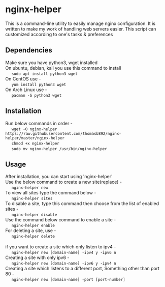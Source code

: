 # nginx-helper

This is a command-line utility to easily manage nginx configuration.
It is written to make my work of handling web servers easier.
This script can customized according to one's tasks & preferences

## Dependencies
Make sure you have python3, wget installed \
On ubuntu, debian, kali you use this command to install \
&nbsp;&nbsp;&nbsp;&nbsp; `sudo apt install python3 wget` \
On CentOS use - \
&nbsp;&nbsp;&nbsp;&nbsp; `yum install python3 wget` \
On Arch Linux use - \
&nbsp;&nbsp;&nbsp;&nbsp; `pacman -S python3 wget` 

## Installation
Run below commands in order - \
&nbsp;&nbsp;&nbsp;&nbsp; `wget -O nginx-helper https://raw.githubusercontent.com/thomasb892/nginx-helper/master/nginx-helper` \
&nbsp;&nbsp;&nbsp;&nbsp; `chmod +x nginx-helper` \
&nbsp;&nbsp;&nbsp;&nbsp; `sudo mv nginx-helper /usr/bin/nginx-helper`


## Usage
After installation, you can start using 'nginx-helper' \
Use the below command to create a new site(replace) - \
&nbsp;&nbsp;&nbsp;&nbsp; `nginx-helper new` \
To view all sites type the command below - \
&nbsp;&nbsp;&nbsp;&nbsp; `nginx-helper sites` \
To disable a site, type this command then choose from the list of enabled sites - \
&nbsp;&nbsp;&nbsp;&nbsp; `nginx-helper disable` \
Use the command below command to enable a site - \
&nbsp;&nbsp;&nbsp;&nbsp; `nginx-helper enable` \
For deleting a site, use - \
&nbsp;&nbsp;&nbsp;&nbsp; `nginx-helper delete`
\
\
if you want to create a site which only listen to ipv4 - \
&nbsp;&nbsp;&nbsp;&nbsp; `nginx-helper new [domain-name] -ipv4 y -ipv6 n` \
Creating a site with only ipv6 - \
&nbsp;&nbsp;&nbsp;&nbsp; `nginx-helper new [domain-name] -ipv6 y -ipv4 n` \
Creating a site which listens to a different port, Something other than port 80 - \
&nbsp;&nbsp;&nbsp;&nbsp; `nginx-helper new [domain-name] -port [port-number]`
